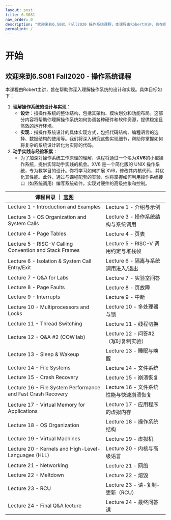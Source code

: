 ```yaml
---
layout: post
title: 6.S081
nav_order: 0
description: "欢迎来到6.S081 Fall2020 操作系统课程，本课程由Robert主讲，旨在帮助你深入理解操作系统的设计和实现。"
permalink: /
---
```



# 开始

## **欢迎来到6.S081 Fall2020 - 操作系统课程**

本课程由Robert主讲，旨在帮助你深入理解操作系统的设计和实现。具体目标如下：

1. **理解操作系统的设计与实现**：
   - **设计**：指操作系统的整体结构，包括其架构、模块划分和功能布局。这部分内容将帮助你理解操作系统如何协调各种硬件和软件资源，提供稳定且高效的运行环境。
   - **实现**：指操作系统设计的具体实现方式，包括代码结构、编程语言的选择、数据结构的使用等。我们将深入研究这些实现细节，帮助你掌握如何将复杂的系统设计转化为实际的代码。
2. **动手实践与经验积累**：
   - 为了加深对操作系统工作原理的理解，课程将通过一个名为**XV6**的小型操作系统，提供实际动手实践的机会。XV6 是一个简化版的 UNIX 操作系统，专为教学目的设计。你将学习如何扩展 XV6，修改其内核代码，并优化其性能。此外，通过与课程配套的实验，你将掌握如何利用操作系统接口（如系统调用）编写系统软件，实现对硬件的高级抽象和控制。

| 课程目录 ｜ [官网](https://pdos.csail.mit.edu/6.828/2020/schedule.html) |                                         |
| ------------------------------------------------------------ | --------------------------------------- |
| Lecture 1 - Introduction and Examples                        | Lecture 1 - 介绍与示例                  |
| Lecture 3 - OS Organization and System Calls                 | Lecture 3 - 操作系统结构与系统调用      |
| Lecture 4 - Page Tables                                      | Lecture 4 - 页表                        |
| Lecture 5 - RISC-V Calling Convention and Stack Frames       | Lecture 5 - RISC-V 调用约定与堆栈帧     |
| Lecture 6 - Isolation & System Call Entry/Exit               | Lecture 6 - 隔离与系统调用进入/退出     |
| Lecture 7 - Q&A for Labs                                     | Lecture 7 - 实验室问答                  |
| Lecture 8 - Page Faults                                      | Lecture 8 - 页故障                      |
| Lecture 9 - Interrupts                                       | Lecture 9 - 中断                        |
| Lecture 10 - Multiprocessors and Locks                       | Lecture 10 - 多处理器与锁               |
| Lecture 11 - Thread Switching                                | Lecture 11 - 线程切换                   |
| Lecture 12 - Q&A #2 (COW lab)                                | Lecture 12 - 问答#2（写时复制实验）     |
| Lecture 13 - Sleep & Wakeup                                  | Lecture 13 - 睡眠与唤醒                 |
| Lecture 14 - File Systems                                    | Lecture 14 - 文件系统                   |
| Lecture 15 - Crash Recovery                                  | Lecture 15 - 崩溃恢复                   |
| Lecture 16 - File System Performance and Fast Crash Recovery | Lecture 16 - 文件系统性能与快速崩溃恢复 |
| Lecture 17 - Virtual Memory for Applications                 | Lecture 17 - 应用程序的虚拟内存         |
| Lecture 18 - OS Organization                                 | Lecture 18 - 操作系统结构               |
| Lecture 19 - Virtual Machines                                | Lecture 19 - 虚拟机                     |
| Lecture 20 - Kernels and High-Level-Languages (HLL)          | Lecture 20 - 内核与高级语言             |
| Lecture 21 - Networking                                      | Lecture 21 - 网络                       |
| Lecture 22 - Meltdown                                        | Lecture 22 - 熔毁                       |
| Lecture 23 - RCU                                             | Lecture 23 - 读-复制-更新（RCU）        |
| Lecture 24 - Final Q&A lecture                               | Lecture 24 - 最终问答课                 |

<!-- giscus -->

<div class="giscus">
	<script src="https://giscus.app/client.js"
        data-repo="lzzsG/6.S081-notebook"
        data-repo-id="R_kgDOMi4yhA"
        data-category="Announcements"
        data-category-id="DIC_kwDOMi4yhM4Ch1-W"
        data-mapping="pathname"
        data-strict="0"
        data-reactions-enabled="1"
        data-emit-metadata="0"
        data-input-position="bottom"
        data-theme="dark_protanopia"
        data-lang="zh-CN"
        crossorigin="anonymous"
        async>
	</script>
</div>
